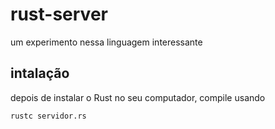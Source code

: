 # rust-server
um experimento nessa linguagem interessante

## intalação

depois de instalar o Rust no seu computador, compile usando

```shell
rustc servidor.rs
```